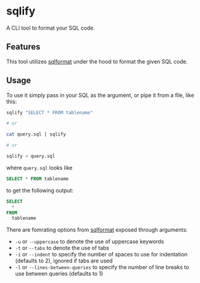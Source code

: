 # sqlify

A CLI tool to format your SQL code.

## Features

This tool utilizes [sqlformat](https://github.com/shssoichiro/sqlformat-rs)
under the hood to format the given SQL code.

## Usage

To use it simply pass in your SQL as the argument, or pipe it from a file, like this:

```sh
sqlify "SELECT * FROM tablename"

# or

cat query.sql | sqlify

# or

sqlify < query.sql
```

where `query.sql` looks like

```sql
SELECT * FROM tablename
```

to get the following output:

```sql
SELECT
  *
FROM
  tablename
```

There are fomrating options from [sqlformat](https://docs.rs/sqlformat/latest/sqlformat/struct.FormatOptions.html)
exposed through arguments:

- `-u` or `--uppercase` to denote the use of uppercase keywords
- `-t` or `--tabs` to denote the use of tabs
- `-i` or `--indent` to specify the number of spaces to use for indentation
  (defaults to 2), ignored if tabs are used
- `-l` or `--lines-between-queries` to specify the number of line breaks
  to use between queries (defaults to 1)

